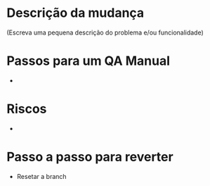 # Descrição da mudança
(Escreva uma pequena descrição do problema e/ou funcionalidade)

# Passos para um QA Manual
 - 
 
# Riscos
 - 
 
# Passo a passo para reverter
 - Resetar a branch
